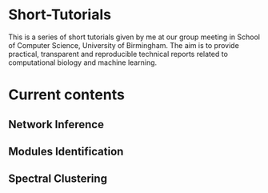 # Short-Tutorials
This is a series of short tutorials given by me at our group meeting in School of Computer Science, University of Birmingham. The aim is to provide practical, transparent and reproducible technical reports related to computational biology and machine learning.

# Current contents
## Network Inference
## Modules Identification
## Spectral Clustering
